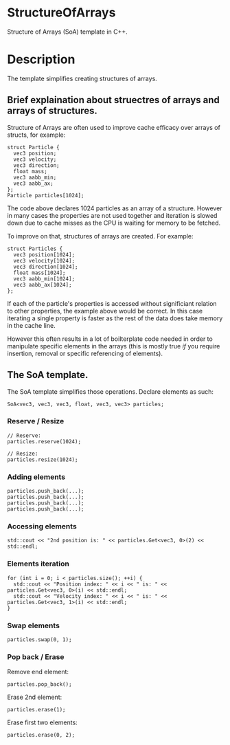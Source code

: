 # StructureOfArrays
Structure of Arrays (SoA) template in C++.

# Description
The template simplifies creating structures of arrays.

## Brief explaination about struectres of arrays and arrays of structures.
Structure of Arrays are often used to improve cache efficacy over arrays of structs, for example:

```
struct Particle {
  vec3 position;
  vec3 velocity;
  vec3 direction;
  float mass;
  vec3 aabb_min;
  vec3 aabb_ax;
};
Particle particles[1024];
```

The code above declares 1024 particles as an array of a structure. However in many cases the properties are not used together and iteration is slowed down due to cache misses as the CPU is waiting for memory to be fetched.

To improve on that, structures of arrays are created. For example:

```
struct Particles {
  vec3 position[1024];
  vec3 velocity[1024];
  vec3 direction[1024];
  float mass[1024];
  vec3 aabb_min[1024];
  vec3 aabb_ax[1024];
};
```

If each of the particle's properties is accessed without significiant relation to other properties, the example above would be correct. In this case iterating a single property is faster as the rest of the data does take memory in the cache line.

However this often results in a lot of boilterplate code needed in order to manipulate specific elements in the arrays (this is mostly true *if* you require insertion, removal or specific referencing of elements).

## The SoA template.
The SoA template simplifies those operations. Declare elements as such:

```
SoA<vec3, vec3, vec3, float, vec3, vec3> particles;
```

### Reserve / Resize

```
// Reserve:
particles.reserve(1024);

// Resize:
particles.resize(1024);
```

### Adding elements

```
particles.push_back(...);
particles.push_back(...);
particles.push_back(...);
particles.push_back(...);
```

### Accessing elements

```
std::cout << "2nd position is: " << particles.Get<vec3, 0>(2) << std::endl;
```

### Elements iteration

```
for (int i = 0; i < particles.size(); ++i) {
  std::cout << "Position index: " << i << " is: " << particles.Get<vec3, 0>(i) << std::endl;
  std::cout << "Velocity index: " << i << " is: " << particles.Get<vec3, 1>(i) << std::endl;
}
```

### Swap elements

```
particles.swap(0, 1);
```

### Pop back / Erase

Remove end element:

```
particles.pop_back();
```

Erase 2nd element:

```
particles.erase(1);
```

Erase first two elements:

```
particles.erase(0, 2);
```
